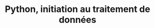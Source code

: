 ---
audience: Ingénieurs, développeurs, chercheurs, data scientists, data analysts et
  toute personne désireuse de se former à l'univers scientifique de Python.
duration: 3j  -  21h00
id: PYK
objectives:
- Savoir programmer avec le langage Python
- Posséder une vue d’ensemble de l’écosystème scientifique de Python
- Connaître les librairies scientifiques incontournables pour la science des données
prerequisites: "Pratique d’un langage de programmation ou connaissance de l’algorithmique.\
  \ Vérifiez que vous avez les prérequis nécessaires pour profiter pleinement de cette\
  \ formation en faisant \r\n                    ce test."
price: 990.0
program:
  parts:
  - items:
    - L'environnement de développement Python/Anaconda.
    - 'Les principaux types de données : chaînes, booléennes, nombres, listes, tuples
      et dictionnaires.'
    - 'Les structures de contrôles : les boucles for et while, le test if/elif/else.'
    - 'Les fonctions : création, passage de paramètres, valeurs par défaut, arguments
      variables.'
    - Créer et utiliser des librairies.
    - 'Les principaux pièges de Python : types mutable et unmutable, affectation par
      référence/adresse.'
    num: 1
    practice: Manipulation de Python avec la distribution Anaconda, utilisation d’un
      IDE, petits exercices d’algorithmique pour prendre en main le langage. Manipulation
      de dates.
    title: Initiation au langage Python
  - items:
    - Comprendre la syntaxe orientée objet.
    - 'Savoir créer une classe : attributs de classe, d’instance, méthodes, fonctions
      spéciales.'
    - Lecture et écriture de fichiers au format texte.
    - 'Utiliser les librairies standard : bases de données relationnelles et expressions
      régulières.'
    num: 2
    practice: Connexion à une base de données relationnelle et analyse de logs avec
      les expressions régulières, afin de créer un fichier CSV, pour son exploitation
      par les librairies scientifiques.
    title: Compléments sur le langage
  - items:
    - 'Panorama de l’écosystème scientifique de Python : les librairies incontournables.'
    - Savoir où trouver de nouvelles librairies et juger de leur pérennité.
    - Les principaux outils et logiciels open source pour la data science.
    - Pourquoi utiliser une distribution scientifique comme Anaconda.
    - Comprendre l’intérêt d’un environnement virtuel et savoir l’utiliser.
    - L’interpréteur iPython et le serveur Jupyter.
    - Les bonnes pratiques pour bien démarrer son projet de data science avec Python.
    - Les formats de fichiers scientifiques et les librairies pour les manipuler.
    num: 3
    practice: Mise en place de l’environnement de développement. Création d’un environnement
      virtuel, export et duplication d’un environnement, utiliser les notebooks Jupyter.
    title: Présentation de l'écosystème Python scientifique
  - items:
    - 'Pandas : l’analyse de données tabulaires (CSV, Excel...), statistiques, pivots,
      filtres, recherche…'
    - 'Matplotlib : la librairie de visualisation de données incontournable pour bien
      démarrer.'
    - 'Le socle de librairies scientifiques incontournables sur lequel sont basées
      toutes les autres : la SciPy Stack.'
    - 'Numpy : calcul numérique et algèbre linéaire (les vecteurs, matrices, images).'
    - 'Scipy, basée sur Numpy pour : les statistiques, les analyses fonctionnelles
      et géospatiales, le traitement du signal...'
    num: 4
    practice: Traitement d’images avec Numpy. Premiers tracés. Analyses statistiques
      de fichiers CSV. Premiers éléments de cartographie. Transformées de Fourier.
    title: La SciPy Stack
short: Python est devenu en quelques années le principal langage de programmation
  pour tous les métiers liés aux calculs numériques et à l’analyse de données. Cette
  montée en puissance est devenue telle que plus aucune discipline scientifique ne
  semble pouvoir, ni même vouloir lui échapper. Alors lancez-vous avec Python !
title: Python, initiation au traitement de données

---